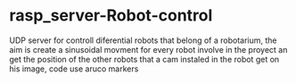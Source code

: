 # rasp_server-Robot-control
UDP server for controll diferential robots that belong of a robotarium, the aim is create a sinusoidal movment for every robot involve in the proyect an get the position of the other robots that a cam instaled in the robot get on his image, code use aruco markers
